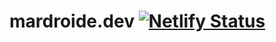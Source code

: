 # mardroide.dev [![Netlify Status](https://api.netlify.com/api/v1/badges/62fdfec1-2bd1-451f-b73a-20f21fa4acf0/deploy-status)](https://app.netlify.com/sites/mardroide-portfolio/deploys)
